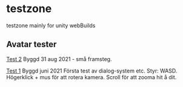 # testzone
testzone mainly for unity webBuilds

## Avatar tester 
[Test 2](https://mattislindmark.github.io/testzone/avatarbuild2/index.html)
Byggd 31 aug 2021 - små framsteg.

[Test 1](https://mattislindmark.github.io/testzone/avatarbuild/index.html)
Byggd juni 2021
Första test av dialog-system etc.
Styr: WASD. Högerklick + mus för att rotera kamera. Scroll för att zooma hit å dit.
